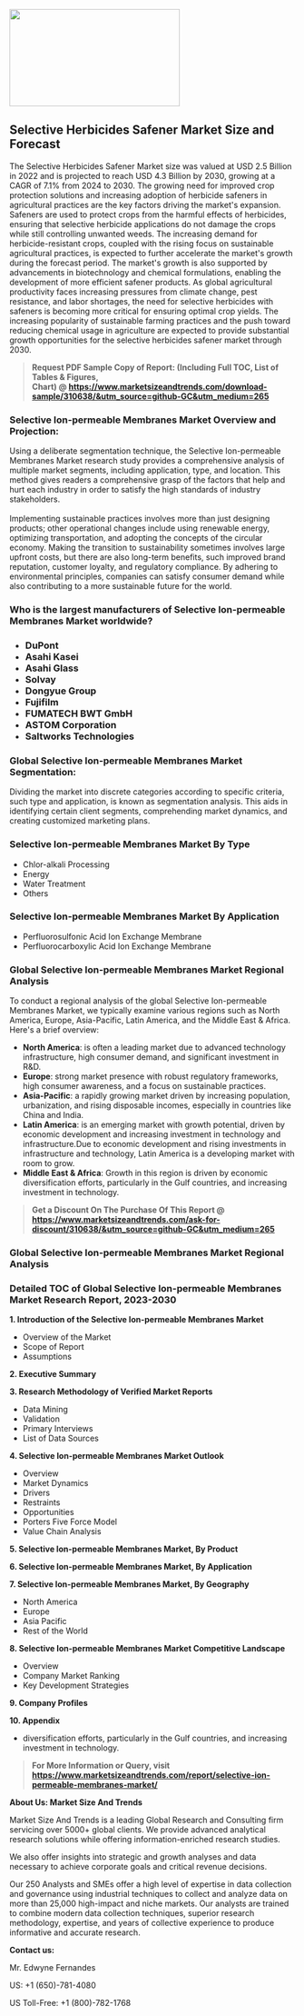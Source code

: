 <p><img class="alignnone size-medium wp-image-20088" src="https://ffe5etoiles.com/wp-content/uploads/2024/12/MST1-300x171.png" alt="" width="300" height="171" /></p><h2>Selective Herbicides Safener Market Size and Forecast</h2><p>The Selective Herbicides Safener Market size was valued at USD 2.5 Billion in 2022 and is projected to reach USD 4.3 Billion by 2030, growing at a CAGR of 7.1% from 2024 to 2030. The growing need for improved crop protection solutions and increasing adoption of herbicide safeners in agricultural practices are the key factors driving the market's expansion. Safeners are used to protect crops from the harmful effects of herbicides, ensuring that selective herbicide applications do not damage the crops while still controlling unwanted weeds. The increasing demand for herbicide-resistant crops, coupled with the rising focus on sustainable agricultural practices, is expected to further accelerate the market's growth during the forecast period. The market's growth is also supported by advancements in biotechnology and chemical formulations, enabling the development of more efficient safener products. As global agricultural productivity faces increasing pressures from climate change, pest resistance, and labor shortages, the need for selective herbicides with safeners is becoming more critical for ensuring optimal crop yields. The increasing popularity of sustainable farming practices and the push toward reducing chemical usage in agriculture are expected to provide substantial growth opportunities for the selective herbicides safener market through 2030.</p></p><blockquote id="" class=""><strong>Request PDF Sample Copy of Report: (Including Full TOC, List of Tables &amp; Figures, Chart)&nbsp;@&nbsp;<strong><a href="https://www.marketsizeandtrends.com/download-sample/310638/&utm_source=github-GC&utm_medium=265" target="_blank">https://www.marketsizeandtrends.com/download-sample/310638/&utm_source=github-GC&utm_medium=265</a></strong></strong></blockquote><h3 id="" class="">Selective Ion-permeable Membranes Market&nbsp;Overview and Projection:</h3><p id="" class="">Using a deliberate segmentation technique, the Selective Ion-permeable Membranes Market research study provides a comprehensive analysis of multiple market segments, including application, type, and location. This method gives readers a comprehensive grasp of the factors that help and hurt each industry in order to satisfy the high standards of industry stakeholders. <br /> <br />Implementing sustainable practices involves more than just designing products; other operational changes include using renewable energy, optimizing transportation, and adopting the concepts of the circular economy. Making the transition to sustainability sometimes involves large upfront costs, but there are also long-term benefits, such improved brand reputation, customer loyalty, and regulatory compliance. By adhering to environmental principles, companies can satisfy consumer demand while also contributing to a more sustainable future for the world.</p><h3 id="" class="">Who is the largest manufacturers of&nbsp;Selective Ion-permeable Membranes Market worldwide?</h3><h3 class=""><p><ul><li>DuPont </li><li> Asahi Kasei </li><li> Asahi Glass </li><li> Solvay </li><li> Dongyue Group </li><li> Fujifilm </li><li> FUMATECH BWT GmbH </li><li> ASTOM Corporation </li><li> Saltworks Technologies</li></ul></p></h3><h3 id="" class="">Global&nbsp;Selective Ion-permeable Membranes Market Segmentation:</h3><p id="" class="">Dividing the market into discrete categories according to specific criteria, such type and application, is known as segmentation analysis. This aids in identifying certain client segments, comprehending market dynamics, and creating customized marketing plans.</p><h3 id="" class="">Selective Ion-permeable Membranes Market&nbsp;By Type</h3><p><p><ul><li>Chlor-alkali Processing</li><li> Energy</li><li> Water Treatment</li><li> Others</p></li></ul></p></p><h3 id="" class="">Selective Ion-permeable Membranes Market&nbsp;By Application</h3><p class=""><p><ul><li>Perfluorosulfonic Acid Ion Exchange Membrane</li><li> Perfluorocarboxylic Acid Ion Exchange Membrane</li></ul></p></p><h3 id="" class="">Global Selective Ion-permeable Membranes Market Regional Analysis</h3><p id="" class="">To conduct a regional analysis of the global Selective Ion-permeable Membranes Market, we typically examine various regions such as North America, Europe, Asia-Pacific, Latin America, and the Middle East &amp; Africa. Here's a brief overview:</p><ul><li><strong>North America</strong>: is often a leading market due to advanced technology infrastructure, high consumer demand, and significant investment in R&amp;D.</li><li><strong>Europe</strong>: strong market presence with robust regulatory frameworks, high consumer awareness, and a focus on sustainable practices.</li><li><strong>Asia-Pacific</strong>: a rapidly growing market driven by increasing population, urbanization, and rising disposable incomes, especially in countries like China and India.</li><li><strong>Latin America</strong>: is an emerging market with growth potential, driven by economic development and increasing investment in technology and infrastructure.Due to economic development and rising investments in infrastructure and technology, Latin America is a developing market with room to grow.</li><li><strong>Middle East &amp; Africa</strong>: Growth in this region is driven by economic diversification efforts, particularly in the Gulf countries, and increasing investment in technology.</li></ul><blockquote id="" class=""><strong>Get a Discount On The Purchase Of This Report @ <strong><a href="https://www.marketsizeandtrends.com/ask-for-discount/310638/&utm_source=github-GC&utm_medium=265" target="_blank">https://www.marketsizeandtrends.com/ask-for-discount/310638/&utm_source=github-GC&utm_medium=265</a></strong></strong></blockquote><h3 id="" class="">Global Selective Ion-permeable Membranes Market Regional Analysis</h3><h3 id="" class="">Detailed TOC of Global Selective Ion-permeable Membranes Market Research Report, 2023-2030</h3><p id="" class=""><strong>1. Introduction of the Selective Ion-permeable Membranes Market</strong></p><ul><li>Overview of the Market</li><li>Scope of Report</li><li>Assumptions</li></ul><p id="" class=""><strong>2. Executive Summary</strong></p><p id="" class=""><strong>3. Research Methodology of Verified Market Reports</strong></p><ul><li>Data Mining</li><li>Validation</li><li>Primary Interviews</li><li>List of Data Sources</li></ul><p id="" class=""><strong>4. Selective Ion-permeable Membranes Market Outlook</strong></p><ul><li>Overview</li><li>Market Dynamics</li><li>Drivers</li><li>Restraints</li><li>Opportunities</li><li>Porters Five Force Model</li><li>Value Chain Analysis</li></ul><p id="" class=""><strong>5. Selective Ion-permeable Membranes Market, By Product</strong></p><p id="" class=""><strong>6. Selective Ion-permeable Membranes Market, By Application</strong></p><p id="" class=""><strong>7. Selective Ion-permeable Membranes Market, By Geography</strong></p><ul><li>North America</li><li>Europe</li><li>Asia Pacific</li><li>Rest of the World</li></ul><p id="" class=""><strong>8. Selective Ion-permeable Membranes Market Competitive Landscape</strong></p><ul><li>Overview</li><li>Company Market Ranking</li><li>Key Development Strategies</li></ul><p id="" class=""><strong>9. Company Profiles</strong></p><p id="" class=""><strong>10. Appendix</strong></p><ul><li>diversification efforts, particularly in the Gulf countries, and increasing investment in technology.</li></ul><blockquote id="" class=""><strong>For More Information or Query, visit <strong><strong><a href="https://www.marketsizeandtrends.com/report/selective-ion-permeable-membranes-market/" target="_blank">https://www.marketsizeandtrends.com/report/selective-ion-permeable-membranes-market/</a></strong></strong></strong></blockquote><p id="" class=""><strong>About Us: Market Size And Trends</strong></p><p id="" class="">Market Size And Trends is a leading Global Research and Consulting firm servicing over 5000+ global clients. We provide advanced analytical research solutions while offering information-enriched research studies.</p><p id="" class="">We also offer insights into strategic and growth analyses and data necessary to achieve corporate goals and critical revenue decisions.</p><p id="" class="">Our 250 Analysts and SMEs offer a high level of expertise in data collection and governance using industrial techniques to collect and analyze data on more than 25,000 high-impact and niche markets. Our analysts are trained to combine modern data collection techniques, superior research methodology, expertise, and years of collective experience to produce informative and accurate research.</p><p id="" class=""><strong>Contact us:</strong></p><p id="" class="">Mr. Edwyne Fernandes</p><p id="" class="">US: +1 (650)-781-4080</p><p id="" class="">US Toll-Free: +1 (800)-782-1768</p>
